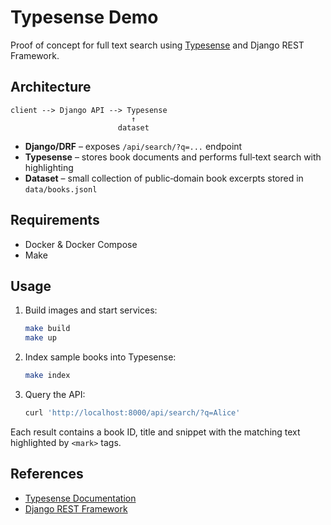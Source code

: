 # Typesense Demo

Proof of concept for full text search using [Typesense](https://github.com/typesense/typesense) and Django REST Framework.

## Architecture

```
client --> Django API --> Typesense
                           ↑
                        dataset
```

* **Django/DRF** – exposes `/api/search/?q=...` endpoint
* **Typesense** – stores book documents and performs full‑text search with highlighting
* **Dataset** – small collection of public‑domain book excerpts stored in `data/books.jsonl`

## Requirements

* Docker & Docker Compose
* Make

## Usage

1. Build images and start services:
   ```bash
   make build
   make up
   ```
2. Index sample books into Typesense:
   ```bash
   make index
   ```
3. Query the API:
   ```bash
   curl 'http://localhost:8000/api/search/?q=Alice'
   ```

Each result contains a book ID, title and snippet with the matching text highlighted by `<mark>` tags.

## References

* [Typesense Documentation](https://typesense.org/docs/)
* [Django REST Framework](https://www.django-rest-framework.org/)
